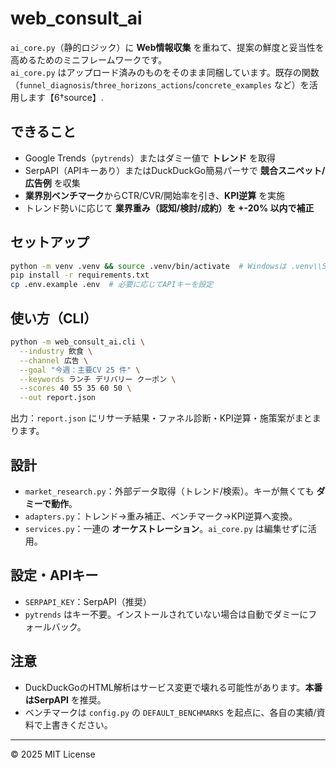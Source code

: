 # web_consult_ai

`ai_core.py`（静的ロジック）に **Web情報収集** を重ねて、提案の鮮度と妥当性を高めるためのミニフレームワークです。  
`ai_core.py` はアップロード済みのものをそのまま同梱しています。既存の関数（`funnel_diagnosis`/`three_horizons_actions`/`concrete_examples` など）を活用します【6†source】.

## できること
- Google Trends（`pytrends`）またはダミー値で **トレンド** を取得
- SerpAPI（APIキーあり）またはDuckDuckGo簡易パーサで **競合スニペット/広告例** を収集
- **業界別ベンチマーク**からCTR/CVR/開始率を引き、**KPI逆算** を実施
- トレンド勢いに応じて **業界重み（認知/検討/成約）を +-20% 以内で補正**

## セットアップ
```bash
python -m venv .venv && source .venv/bin/activate  # Windowsは .venv\\Scripts\\activate
pip install -r requirements.txt
cp .env.example .env  # 必要に応じてAPIキーを設定
```

## 使い方（CLI）
```bash
python -m web_consult_ai.cli \
  --industry 飲食 \
  --channel 広告 \
  --goal "今週：主要CV 25 件" \
  --keywords ランチ デリバリー クーポン \
  --scores 40 55 35 60 50 \
  --out report.json
```

出力：`report.json` にリサーチ結果・ファネル診断・KPI逆算・施策案がまとまります。

## 設計
- `market_research.py`：外部データ取得（トレンド/検索）。キーが無くても **ダミーで動作**。
- `adapters.py`：トレンド→重み補正、ベンチマーク→KPI逆算へ変換。
- `services.py`：一連の **オーケストレーション**。`ai_core.py` は編集せずに活用。

## 設定・APIキー
- `SERPAPI_KEY`：SerpAPI（推奨）
- `pytrends` はキー不要。インストールされていない場合は自動でダミーにフォールバック。

## 注意
- DuckDuckGoのHTML解析はサービス変更で壊れる可能性があります。**本番はSerpAPI** を推奨。
- ベンチマークは `config.py` の `DEFAULT_BENCHMARKS` を起点に、各自の実績/資料で上書きください。

---

© 2025 MIT License
